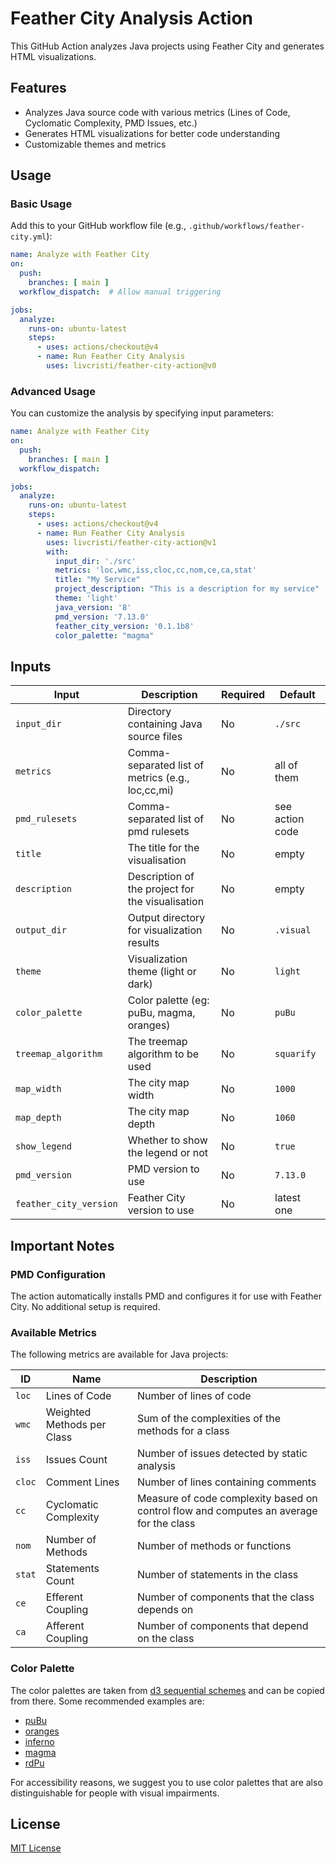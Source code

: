# Feather City Analysis Action

This GitHub Action analyzes Java projects using Feather City and generates HTML visualizations.

## Features

- Analyzes Java source code with various metrics (Lines of Code, Cyclomatic Complexity, PMD Issues, etc.)
- Generates HTML visualizations for better code understanding
- Customizable themes and metrics

## Usage

### Basic Usage

Add this to your GitHub workflow file (e.g., `.github/workflows/feather-city.yml`):

```yaml
name: Analyze with Feather City
on:
  push:
    branches: [ main ]
  workflow_dispatch:  # Allow manual triggering

jobs:
  analyze:
    runs-on: ubuntu-latest
    steps:
      - uses: actions/checkout@v4
      - name: Run Feather City Analysis
        uses: livcristi/feather-city-action@v0
```

### Advanced Usage

You can customize the analysis by specifying input parameters:

```yaml
name: Analyze with Feather City
on:
  push:
    branches: [ main ]
  workflow_dispatch:

jobs:  
  analyze:  
    runs-on: ubuntu-latest  
    steps:  
      - uses: actions/checkout@v4   
      - name: Run Feather City Analysis  
        uses: livcristi/feather-city-action@v1 
        with:  
          input_dir: './src'  
          metrics: 'loc,wmc,iss,cloc,cc,nom,ce,ca,stat'  
          title: "My Service"  
          project_description: "This is a description for my service"  
          theme: 'light'  
          java_version: '8'  
          pmd_version: '7.13.0'  
          feather_city_version: '0.1.1b8'  
          color_palette: "magma"
```

## Inputs

| Input                  | Description                                       | Required | Default         |
| ---------------------- | ------------------------------------------------- | -------- | --------------- |
| `input_dir`            | Directory containing Java source files            | No       | `./src`         |
| `metrics`              | Comma-separated list of metrics (e.g., loc,cc,mi) | No       | all of them     |
| `pmd_rulesets`         | Comma-separated list of pmd rulesets              | No       | see action code |
| `title`                | The title for the visualisation                   | No       | empty           |
| `description`          | Description of the project for the visualisation  | No       | empty           |
| `output_dir`           | Output directory for visualization results        | No       | `.visual`       |
| `theme`                | Visualization theme (light or dark)               | No       | `light`         |
| `color_palette`        | Color palette (eg: puBu, magma, oranges)          | No       | `puBu`          |
| `treemap_algorithm`    | The treemap algorithm to be used                  | No       | `squarify`      |
| `map_width`            | The city map width                                | No       | `1000`          |
| `map_depth`            | The city map depth                                | No       | `1060`          |
| `show_legend`          | Whether to show the legend or not                 | No       | `true`          |
| `pmd_version`          | PMD version to use                                | No       | `7.13.0`        |
| `feather_city_version` | Feather City version to use                       | No       | latest one      |

## Important Notes

### PMD Configuration

The action automatically installs PMD and configures it for use with Feather City. No additional setup is required.

### Available Metrics

The following metrics are available for Java projects:

| ID     | Name                       | Description                                                                            |
| ------ | -------------------------- | -------------------------------------------------------------------------------------- |
| `loc`  | Lines of Code              | Number of lines of code                                                                |
| `wmc`  | Weighted Methods per Class | Sum of the complexities of the methods for a class                                     |
| `iss`  | Issues Count               | Number of issues detected by static analysis                                           |
| `cloc` | Comment Lines              | Number of lines containing comments                                                    |
| `cc`   | Cyclomatic Complexity      | Measure of code complexity based on control flow and computes an average for the class |
| `nom`  | Number of Methods          | Number of methods or functions                                                         |
| `stat` | Statements Count           | Number of statements in the class                                                      |
| `ce`   | Efferent Coupling          | Number of components that the class depends on                                         |
| `ca`   | Afferent Coupling          | Number of components that depend on the class                                          |

### Color Palette

The color palettes are taken from [d3 sequential schemes](https://d3js.org/d3-scale-chromatic/sequential) and can be copied from there. Some recommended examples are:
- [puBu](https://d3js.org/d3-scale-chromatic/sequential#interpolatePuBu)
- [oranges](https://d3js.org/d3-scale-chromatic/sequential#interpolateOranges)
- [inferno](https://d3js.org/d3-scale-chromatic/sequential#interpolateInferno)
- [magma](https://d3js.org/d3-scale-chromatic/sequential#interpolateMagma)
- [rdPu](https://d3js.org/d3-scale-chromatic/sequential#interpolateRdPu)

For accessibility reasons, we suggest you to use color palettes that are also distinguishable for people with visual impairments.
## License

[MIT License](LICENSE)